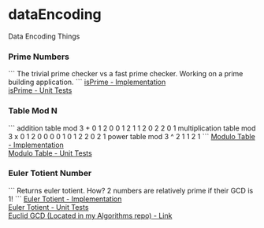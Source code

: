 # dataEncoding
Data Encoding Things

<h3>Prime Numbers</h3>
```
The trivial prime checker vs a fast prime checker.
Working on a prime building application.
```
<a href="https://github.com/hornbd96/dataEncoding/blob/master/dataEncoding/src/kit/prime.java">isPrime - Implementation</a>
<br>
<a href="https://github.com/hornbd96/dataEncoding/blob/master/dataEncoding/test/kit/primeTest.java">isPrime - Unit Tests</a>
<br>

<h3>Table Mod N</h3>
```
addition table mod 3
+ 0 1 2
0 0 1 2
1 1 2 0
2 2 0 1
multiplication table mod 3
x 0 1 2
0 0 0 0
1 0 1 2
2 0 2 1
power table mod 3
^ 2
1 1
2 1
```
<a href="https://github.com/hornbd96/dataEncoding/blob/master/dataEncoding/src/kit/table.java">Modulo Table - Implementation</a>
<br>
<a href="https://github.com/hornbd96/dataEncoding/blob/master/dataEncoding/test/kit/tableTest.java">Modulo Table - Unit Tests</a>
<br>

<h3>Euler Totient Number</h3>
```
Returns euler totient.
How?
2 numbers are relatively prime if their GCD is 1!
```
<a href="https://github.com/hornbd96/dataEncoding/blob/master/dataEncoding/src/kit/eulerTotient.java">Euler Totient - Implementation</a>
<br>
<a href="https://github.com/hornbd96/dataEncoding/blob/master/dataEncoding/test/kit/EulerTotientTest.java">Euler Totient - Unit Tests</a>
<br>
<a href="https://github.com/hornbd96/dataEncoding/blob/master/dataEncoding/test/kit/EulerTotientTest.java">Euclid GCD (Located in my Algorithms repo) - Link</a>
<br>
